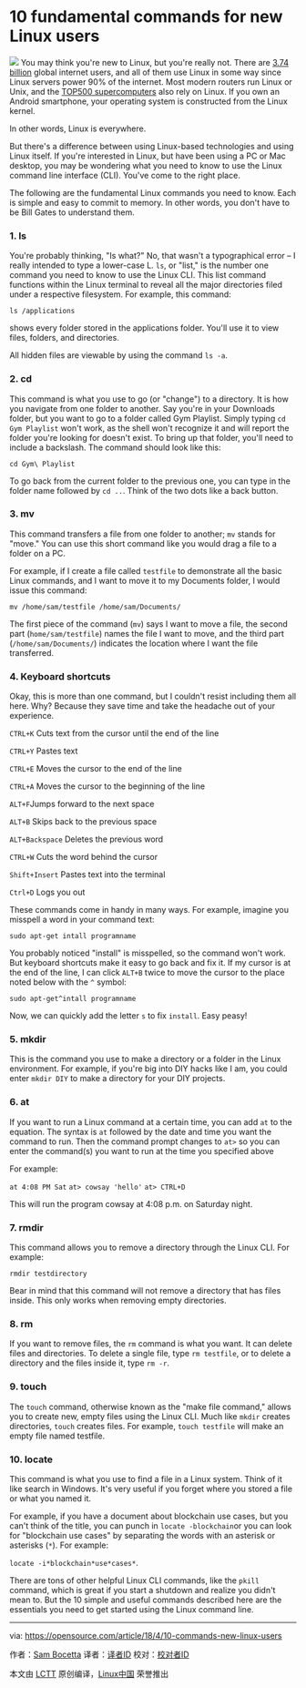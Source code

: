 10 fundamental commands for new Linux users
======

![](https://opensource.com/sites/default/files/styles/image-full-size/public/lead-images/osdc_terminals.png?itok=CfBqYBah)
You may think you're new to Linux, but you're really not. There are [3.74 billion][1] global internet users, and all of them use Linux in some way since Linux servers power 90% of the internet. Most modern routers run Linux or Unix, and the [TOP500 supercomputers][2] also rely on Linux. If you own an Android smartphone, your operating system is constructed from the Linux kernel.

In other words, Linux is everywhere.

But there's a difference between using Linux-based technologies and using Linux itself. If you're interested in Linux, but have been using a PC or Mac desktop, you may be wondering what you need to know to use the Linux command line interface (CLI). You've come to the right place.

The following are the fundamental Linux commands you need to know. Each is simple and easy to commit to memory. In other words, you don't have to be Bill Gates to understand them.

### 1\. ls

You're probably thinking, "Is what?" No, that wasn't a typographical error – I really intended to type a lower-case L. `ls`, or "list," is the number one command you need to know to use the Linux CLI. This list command functions within the Linux terminal to reveal all the major directories filed under a respective filesystem. For example, this command:

`ls /applications`

shows every folder stored in the applications folder. You'll use it to view files, folders, and directories.

All hidden files are viewable by using the command `ls -a`.

### 2\. cd

This command is what you use to go (or "change") to a directory. It is how you navigate from one folder to another. Say you're in your Downloads folder, but you want to go to a folder called Gym Playlist. Simply typing `cd Gym Playlist` won't work, as the shell won't recognize it and will report the folder you're looking for doesn't exist. To bring up that folder, you'll need to include a backslash. The command should look like this:

`cd Gym\ Playlist`

To go back from the current folder to the previous one, you can type in the folder name followed by `cd ..`. Think of the two dots like a back button.

### 3\. mv

This command transfers a file from one folder to another; `mv` stands for "move." You can use this short command like you would drag a file to a folder on a PC.

For example, if I create a file called `testfile` to demonstrate all the basic Linux commands, and I want to move it to my Documents folder, I would issue this command:

`mv /home/sam/testfile /home/sam/Documents/`

The first piece of the command (`mv`) says I want to move a file, the second part (`home/sam/testfile`) names the file I want to move, and the third part (`/home/sam/Documents/`) indicates the location where I want the file transferred.

### 4\. Keyboard shortcuts

Okay, this is more than one command, but I couldn't resist including them all here. Why? Because they save time and take the headache out of your experience.

`CTRL+K` Cuts text from the cursor until the end of the line

`CTRL+Y` Pastes text

`CTRL+E` Moves the cursor to the end of the line

`CTRL+A` Moves the cursor to the beginning of the line

`ALT+F`Jumps forward to the next space

`ALT+B` Skips back to the previous space

`ALT+Backspace` Deletes the previous word

`CTRL+W` Cuts the word behind the cursor

`Shift+Insert` Pastes text into the terminal

`Ctrl+D` Logs you out

These commands come in handy in many ways. For example, imagine you misspell a word in your command text:

`sudo apt-get intall programname`

You probably noticed "install" is misspelled, so the command won't work. But keyboard shortcuts make it easy to go back and fix it. If my cursor is at the end of the line, I can click `ALT+B` twice to move the cursor to the place noted below with the `^` symbol:

`sudo apt-get^intall programname`

Now, we can quickly add the letter `s` to fix `install`. Easy peasy!

### 5\. mkdir

This is the command you use to make a directory or a folder in the Linux environment. For example, if you're big into DIY hacks like I am, you could enter `mkdir DIY` to make a directory for your DIY projects.

### 6\. at

If you want to run a Linux command at a certain time, you can add `at` to the equation. The syntax is `at` followed by the date and time you want the command to run. Then the command prompt changes to `at>` so you can enter the command(s) you want to run at the time you specified above

For example:

`at 4:08 PM Sat`
`at> cowsay 'hello'`
`at> CTRL+D`

This will run the program cowsay at 4:08 p.m. on Saturday night.

### 7\. rmdir

This command allows you to remove a directory through the Linux CLI. For example:

`rmdir testdirectory`

Bear in mind that this command will not remove a directory that has files inside. This only works when removing empty directories.

### 8\. rm

If you want to remove files, the `rm` command is what you want. It can delete files and directories. To delete a single file, type `rm testfile`, or to delete a directory and the files inside it, type `rm -r`.

### 9\. touch

The `touch` command, otherwise known as the "make file command," allows you to create new, empty files using the Linux CLI. Much like `mkdir` creates directories, `touch` creates files. For example, `touch testfile` will make an empty file named testfile.

### 10\. locate

This command is what you use to find a file in a Linux system. Think of it like search in Windows. It's very useful if you forget where you stored a file or what you named it.

For example, if you have a document about blockchain use cases, but you can't think of the title, you can punch in `locate -blockchain`or you can look for "blockchain use cases" by separating the words with an asterisk or asterisks (`*`). For example:

`locate -i*blockchain*use*cases*`.

There are tons of other helpful Linux CLI commands, like the `pkill` command, which is great if you start a shutdown and realize you didn't mean to. But the 10 simple and useful commands described here are the essentials you need to get started using the Linux command line.

--------------------------------------------------------------------------------

via: https://opensource.com/article/18/4/10-commands-new-linux-users

作者：[Sam Bocetta][a]
译者：[译者ID](https://github.com/译者ID)
校对：[校对者ID](https://github.com/校对者ID)

本文由 [LCTT](https://github.com/LCTT/TranslateProject) 原创编译，[Linux中国](https://linux.cn/) 荣誉推出

[a]:https://opensource.com/users/sambocetta
[1]:https://hostingcanada.org/state-of-the-internet/
[2]:https://www.top500.org/statistics/details/osfam/1
